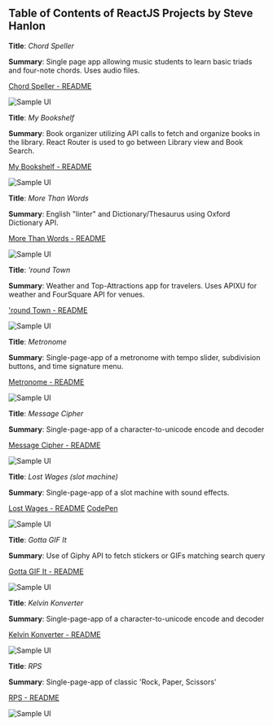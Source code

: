 ## Table of Contents of ReactJS Projects by Steve Hanlon


**Title**: *Chord Speller*

**Summary**: Single page app allowing music students to learn basic triads and four-note chords. Uses audio files.

[Chord Speller - README](https://github.com/SixStringsCoder/chord_speller)

![Sample UI](https://github.com/SixStringsCoder/chord_speller/blob/master/screen_shots/sampleUI.png)


**Title**: *My Bookshelf*

**Summary**: Book organizer utilizing API calls to fetch and organize books in the library.
React Router is used to go between Library view and Book Search.

[My Bookshelf - README](https://github.com/SixStringsCoder/my_reads_bookshelf_reactAPIapp)

![Sample UI](https://github.com/SixStringsCoder/my_reads_bookshelf_reactAPIapp/blob/master/screenshots/library_view.png)


**Title**: *More Than Words*

**Summary**: English "linter" and Dictionary/Thesaurus using Oxford Dictionary API.

[More Than Words - README](https://github.com/SixStringsCoder/more_than_words_linter_OxfordAPI)

![Sample UI](https://github.com/SixStringsCoder/more_than_words_linter_OxfordAPI/blob/master/screenshots/sample_text.jpg)


**Title**: *'round Town*

**Summary**: Weather and Top-Attractions app for travelers. Uses APIXU for weather and FourSquare API for venues.

['round Town - README](https://github.com/SixStringsCoder/javascript_codeAcademy_course/tree/master/React_projects/round_town)

![Sample UI](https://github.com/SixStringsCoder/javascript_codeAcademy_course/blob/master/React_projects/round_town/static_site/screenshots/roundTown_Desktop.jpeg)


**Title**: *Metronome*

**Summary**: Single-page-app of a metronome with tempo slider, subdivision buttons, and time signature menu.

[Metronome - README](https://github.com/SixStringsCoder/metronome)

![Sample UI](https://github.com/SixStringsCoder/metronome/blob/master/screenshots/screen_w_beatsperMeasure.png)


**Title**: *Message Cipher*

**Summary**: Single-page-app of a character-to-unicode encode and decoder

[Message Cipher - README](https://github.com/SixStringsCoder/message_cipher_reactjs)

![Sample UI](https://github.com/SixStringsCoder/message_cipher_reactjs/blob/master/screenshots/message_ciper_UI.png)


**Title**: *Lost Wages (slot machine)*

**Summary**: Single-page-app of a slot machine with sound effects.

[Lost Wages - README](https://github.com/SixStringsCoder/slot_machine)
[CodePen](https://codepen.io/SixStringsCoder/pen/dazZVO)

![Sample UI](https://github.com/SixStringsCoder/slot_machine/blob/master/screenshots/slot_machineUI.png)


**Title**: *Gotta GIF It*

**Summary**: Use of Giphy API to fetch stickers or GIFs matching search query

[Gotta GIF It - README](https://github.com/SixStringsCoder/giphy_API_app)

![Sample UI](https://github.com/SixStringsCoder/giphy_API_app/blob/master/screenshots/desktop2.png)


**Title**: *Kelvin Konverter*

**Summary**: Single-page-app of a character-to-unicode encode and decoder

[Kelvin Konverter - README](https://github.com/SixStringsCoder/kelvinKonverter)

![Sample UI](https://github.com/SixStringsCoder/kelvinKonverter/blob/master/screenshots/desktop.png)


**Title**: *RPS*

**Summary**: Single-page-app of classic 'Rock, Paper, Scissors'

[RPS - README](https://github.com/SixStringsCoder/rock_paper-scissors_react)

![Sample UI](https://github.com/SixStringsCoder/rock_paper-scissors_react/blob/master/screenshots/RPS_sketch2_desktop.jpeg)
